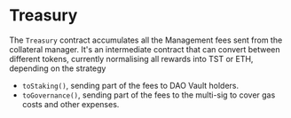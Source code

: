 # Treasury

The `Treasury` contract accumulates all the Management fees sent from the collateral manager. It's an intermediate contract that can convert between different tokens, currently normalising all rewards into TST or ETH, depending on the strategy&#x20;

* `toStaking()`, sending part of the fees to DAO Vault holders.
* `toGovernance()`, sending part of the fees to the multi-sig to cover gas costs and other expenses.
